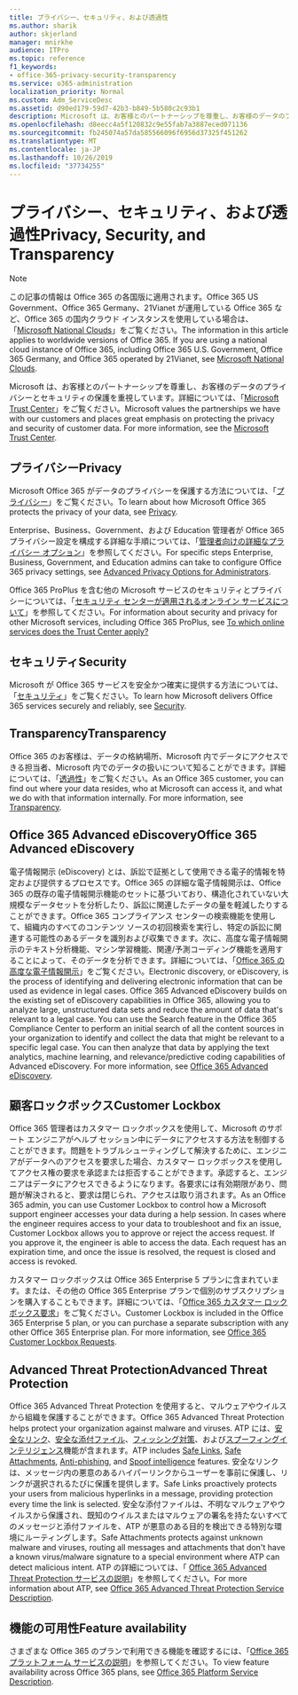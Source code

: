 ```yaml
---
title: プライバシー、セキュリティ、および透過性
ms.author: sharik
author: skjerland
manager: mnirkhe
audience: ITPro
ms.topic: reference
f1_keywords:
- office-365-privacy-security-transparency
ms.service: o365-administration
localization_priority: Normal
ms.custom: Adm_ServiceDesc
ms.assetid: d90ed179-59d7-42b3-b849-5b580c2c93b1
description: Microsoft は、お客様とのパートナーシップを尊重し、お客様のデータのプライバシーとセキュリティの保護を重視しています。 詳細については、「Microsoft Trust Center」をご覧ください。
ms.openlocfilehash: d8eecc4a5f120832c9e55fab7a3887eced071136
ms.sourcegitcommit: fb245074a57da585566096f6956d37325f451262
ms.translationtype: MT
ms.contentlocale: ja-JP
ms.lasthandoff: 10/26/2019
ms.locfileid: "37734255"
---
```

# <a name="privacy-security-and-transparency"></a><span data-ttu-id="c83c4-104">プライバシー、セキュリティ、および透過性</span><span class="sxs-lookup"><span data-stu-id="c83c4-104">Privacy, Security, and Transparency</span></span>

> [!NOTE]
> <span data-ttu-id="c83c4-p102">この記事の情報は Office 365 の各国版に適用されます。Office 365 US Government、Office 365 Germany、21Vianet が運用している Office 365 など、Office 365 の国内クラウド インスタンスを使用している場合は、「[Microsoft National Clouds](https://go.microsoft.com/fwlink/?linkid=841582)」をご覧ください。</span><span class="sxs-lookup"><span data-stu-id="c83c4-p102">The information in this article applies to worldwide versions of Office 365. If you are using a national cloud instance of Office 365, including Office 365 U.S. Government, Office 365 Germany, and Office 365 operated by 21Vianet, see [Microsoft National Clouds](https://go.microsoft.com/fwlink/?linkid=841582).</span></span> 
  
<span data-ttu-id="c83c4-p103">Microsoft は、お客様とのパートナーシップを尊重し、お客様のデータのプライバシーとセキュリティの保護を重視しています。詳細については、「[Microsoft Trust Center](https://go.microsoft.com/fwlink/?LinkID=717951&amp;clcid=0x409)」をご覧ください。</span><span class="sxs-lookup"><span data-stu-id="c83c4-p103">Microsoft values the partnerships we have with our customers and places great emphasis on protecting the privacy and security of customer data. For more information, see the [Microsoft Trust Center](https://go.microsoft.com/fwlink/?LinkID=717951&amp;clcid=0x409).</span></span>
  
## <a name="privacy"></a><span data-ttu-id="c83c4-109">プライバシー</span><span class="sxs-lookup"><span data-stu-id="c83c4-109">Privacy</span></span>

<span data-ttu-id="c83c4-110">Microsoft Office 365 がデータのプライバシーを保護する方法については、「[プライバシー](https://go.microsoft.com/fwlink/?LinkID=717953&amp;clcid=0x409)」をご覧ください。</span><span class="sxs-lookup"><span data-stu-id="c83c4-110">To learn about how Microsoft Office 365 protects the privacy of your data, see [Privacy](https://go.microsoft.com/fwlink/?LinkID=717953&amp;clcid=0x409).</span></span> 
  
<span data-ttu-id="c83c4-111">Enterprise、Business、Government、および Education 管理者が Office 365 プライバシー設定を構成する詳細な手順については、「[管理者向けの詳細なプライバシー オプション](https://go.microsoft.com/fwlink/p/?LinkID=285202)」を参照してください。</span><span class="sxs-lookup"><span data-stu-id="c83c4-111">For specific steps Enterprise, Business, Government, and Education admins can take to configure Office 365 privacy settings, see [Advanced Privacy Options for Administrators](https://go.microsoft.com/fwlink/p/?LinkID=285202).</span></span>
  
<span data-ttu-id="c83c4-112">Office 365 ProPlus を含む他の Microsoft サービスのセキュリティとプライバシーについては、「[セキュリティ センターが適用されるオンライン サービスについて](https://www.microsoft.com/trustcenter/default.aspx)」を参照してください。</span><span class="sxs-lookup"><span data-stu-id="c83c4-112">For information about security and privacy for other Microsoft services, including Office 365 ProPlus, see [To which online services does the Trust Center apply?](https://www.microsoft.com/trustcenter/default.aspx)</span></span>
  
## <a name="security"></a><span data-ttu-id="c83c4-113">セキュリティ</span><span class="sxs-lookup"><span data-stu-id="c83c4-113">Security</span></span>

<span data-ttu-id="c83c4-114">Microsoft が Office 365 サービスを安全かつ確実に提供する方法については、「[セキュリティ](https://go.microsoft.com/fwlink/?LinkID=717954&amp;clcid=0x409)」をご覧ください。</span><span class="sxs-lookup"><span data-stu-id="c83c4-114">To learn how Microsoft delivers Office 365 services securely and reliably, see [Security](https://go.microsoft.com/fwlink/?LinkID=717954&amp;clcid=0x409).</span></span>
  
## <a name="transparency"></a><span data-ttu-id="c83c4-115">Transparency</span><span class="sxs-lookup"><span data-stu-id="c83c4-115">Transparency</span></span>

<span data-ttu-id="c83c4-p104">Office 365 のお客様は、データの格納場所、Microsoft 内でデータにアクセスできる担当者、Microsoft 内でのデータの扱いについて知ることができます。詳細については、「[透過性](https://go.microsoft.com/fwlink/?LinkID=717955&amp;clcid=0x409)」をご覧ください。</span><span class="sxs-lookup"><span data-stu-id="c83c4-p104">As an Office 365 customer, you can find out where your data resides, who at Microsoft can access it, and what we do with that information internally. For more information, see [Transparency](https://go.microsoft.com/fwlink/?LinkID=717955&amp;clcid=0x409).</span></span>
  
## <a name="office-365-advanced-ediscovery"></a><span data-ttu-id="c83c4-118">Office 365 Advanced eDiscovery</span><span class="sxs-lookup"><span data-stu-id="c83c4-118">Office 365 Advanced eDiscovery</span></span>

<span data-ttu-id="c83c4-p105">電子情報開示 (eDiscovery) とは、訴訟で証拠として使用できる電子的情報を特定および提供するプロセスです。Office 365 の詳細な電子情報開示は、Office 365 の既存の電子情報開示機能のセットに基づいており、構造化されていない大規模なデータセットを分析したり、訴訟に関連したデータの量を軽減したりすることができます。Office 365 コンプライアンス センターの検索機能を使用して、組織内のすべてのコンテンツ ソースの初回検索を実行し、特定の訴訟に関連する可能性のあるデータを識別および収集できます。次に、高度な電子情報開示のテキスト分析機能、マシン学習機能、関連/予測コーディング機能を適用することによって、そのデータを分析できます。詳細については、「[Office 365 の高度な電子情報開示](https://go.microsoft.com/fwlink/?LinkID=717971&amp;clcid=0x409)」をご覧ください。</span><span class="sxs-lookup"><span data-stu-id="c83c4-p105">Electronic discovery, or eDiscovery, is the process of identifying and delivering electronic information that can be used as evidence in legal cases. Office 365 Advanced eDiscovery builds on the existing set of eDiscovery capabilities in Office 365, allowing you to analyze large, unstructured data sets and reduce the amount of data that's relevant to a legal case. You can use the Search feature in the Office 365 Compliance Center to perform an initial search of all the content sources in your organization to identify and collect the data that might be relevant to a specific legal case. You can then analyze that data by applying the text analytics, machine learning, and relevance/predictive coding capabilities of Advanced eDiscovery. For more information, see [Office 365 Advanced eDiscovery](https://go.microsoft.com/fwlink/?LinkID=717971&amp;clcid=0x409).</span></span>
  
## <a name="customer-lockbox"></a><span data-ttu-id="c83c4-124">顧客ロックボックス</span><span class="sxs-lookup"><span data-stu-id="c83c4-124">Customer Lockbox</span></span>

<span data-ttu-id="c83c4-p106">Office 365 管理者はカスタマー ロックボックスを使用して、Microsoft のサポート エンジニアがヘルプ セッション中にデータにアクセスする方法を制御することができます。問題をトラブルシューティングして解決するために、エンジニアがデータへのアクセスを要求した場合、カスタマー ロックボックスを使用してアクセス権の要求を承認または拒否することができます。承認すると、エンジニアはデータにアクセスできるようになります。各要求には有効期限があり、問題が解決されると、要求は閉じられ、アクセスは取り消されます。</span><span class="sxs-lookup"><span data-stu-id="c83c4-p106">As an Office 365 admin, you can use Customer Lockbox to control how a Microsoft support engineer accesses your data during a help session. In cases where the engineer requires access to your data to troubleshoot and fix an issue, Customer Lockbox allows you to approve or reject the access request. If you approve it, the engineer is able to access the data. Each request has an expiration time, and once the issue is resolved, the request is closed and access is revoked.</span></span>
  
<span data-ttu-id="c83c4-p107">カスタマー ロックボックスは Office 365 Enterprise 5 プランに含まれています。または、その他の Office 365 Enterprise プランで個別のサブスクリプションを購入することもできます。詳細については、「[Office 365 カスタマー ロックボックス要求](https://go.microsoft.com/fwlink/?LinkID=717969&amp;clcid=0x409)」をご覧ください。</span><span class="sxs-lookup"><span data-stu-id="c83c4-p107">Customer Lockbox is included in the Office 365 Enterprise 5 plan, or you can purchase a separate subscription with any other Office 365 Enterprise plan. For more information, see [Office 365 Customer Lockbox Requests](https://go.microsoft.com/fwlink/?LinkID=717969&amp;clcid=0x409).</span></span>
  
## <a name="advanced-threat-protection"></a><span data-ttu-id="c83c4-131">Advanced Threat Protection</span><span class="sxs-lookup"><span data-stu-id="c83c4-131">Advanced Threat Protection</span></span>

<span data-ttu-id="c83c4-132">Office 365 Advanced Threat Protection を使用すると、マルウェアやウイルスから組織を保護することができます。</span><span class="sxs-lookup"><span data-stu-id="c83c4-132">Office 365 Advanced Threat Protection helps protect your organization against malware and viruses.</span></span> <span data-ttu-id="c83c4-133">ATP には、[安全なリンク](https://docs.microsoft.com/office365/securitycompliance/atp-safe-links)、[安全な添付ファイル](https://docs.microsoft.com/office365/securitycompliance/atp-safe-attachments)、[フィッシング対策](https://docs.microsoft.com/office365/securitycompliance/atp-anti-phishing)、および[スプーフィングインテリジェンス](https://docs.microsoft.com/office365/securitycompliance/learn-about-spoof-intelligence)機能が含まれます。</span><span class="sxs-lookup"><span data-stu-id="c83c4-133">ATP includes [Safe Links](https://docs.microsoft.com/office365/securitycompliance/atp-safe-links), [Safe Attachments](https://docs.microsoft.com/office365/securitycompliance/atp-safe-attachments), [Anti-phishing](https://docs.microsoft.com/office365/securitycompliance/atp-anti-phishing), and [Spoof intelligence](https://docs.microsoft.com/office365/securitycompliance/learn-about-spoof-intelligence) features.</span></span> <span data-ttu-id="c83c4-134">安全なリンクは、メッセージ内の悪意のあるハイパーリンクからユーザーを事前に保護し、リンクが選択されるたびに保護を提供します。</span><span class="sxs-lookup"><span data-stu-id="c83c4-134">Safe Links proactively protects your users from malicious hyperlinks in a message, providing protection every time the link is selected.</span></span> <span data-ttu-id="c83c4-135">安全な添付ファイルは、不明なマルウェアやウイルスから保護され、既知のウイルスまたはマルウェアの署名を持たないすべてのメッセージと添付ファイルを、ATP が悪意のある目的を検出できる特別な環境にルーティングします。</span><span class="sxs-lookup"><span data-stu-id="c83c4-135">Safe Attachments protects against unknown malware and viruses, routing all messages and attachments that don't have a known virus/malware signature to a special environment where ATP can detect malicious intent.</span></span> <span data-ttu-id="c83c4-136">ATP の詳細については、「 [Office 365 Advanced Threat Protection サービスの説明](../office-365-advanced-threat-protection-service-description.md)」を参照してください。</span><span class="sxs-lookup"><span data-stu-id="c83c4-136">For more information about ATP, see [Office 365 Advanced Threat Protection Service Description](../office-365-advanced-threat-protection-service-description.md).</span></span>
  
## <a name="feature-availability"></a><span data-ttu-id="c83c4-137">機能の可用性</span><span class="sxs-lookup"><span data-stu-id="c83c4-137">Feature availability</span></span>

<span data-ttu-id="c83c4-138">さまざまな Office 365 のプランで利用できる機能を確認するには、「[Office 365 プラットフォーム サービスの説明](office-365-platform-service-description.md)」を参照してください。</span><span class="sxs-lookup"><span data-stu-id="c83c4-138">To view feature availability across Office 365 plans, see [Office 365 Platform Service Description](office-365-platform-service-description.md).</span></span>
  
